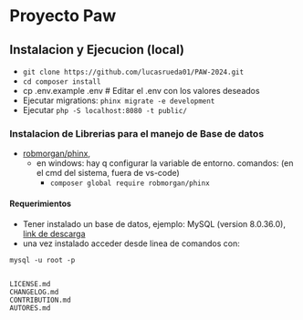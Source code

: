 # Proyecto Paw


## Instalacion y Ejecucion (local)

* `git clone https://github.com/lucasrueda01/PAW-2024.git`
* `cd composer install`
* cp .env.example .env # Editar el .env con los valores deseados
* Ejecutar migrations: `phinx migrate -e development`
* Ejecutar `php -S localhost:8080 -t public/`

### Instalacion de Librerias para el manejo de Base de datos

* [robmorgan/phinx](https://phinx.org/), 
    - en windows: hay q configurar la variable de entorno. 
    comandos: 
        (en el cmd del sistema, fuera de vs-code)
        - `composer global require robmorgan/phinx` 
#### Requerimientos

- Tener instalado un base de datos, ejemplo: MySQL (version 8.0.36.0), [link de descarga](https://dev.mysql.com/get/Downloads/MySQLInstaller/mysql-installer-community-8.0.36.0.msi)
- una vez instalado acceder desde linea de comandos con:

```shell
mysql -u root -p    


LICENSE.md
CHANGELOG.md
CONTRIBUTION.md
AUTORES.md